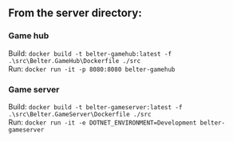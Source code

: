 ## From the server directory:

### Game hub
Build: `docker build -t belter-gamehub:latest -f .\src\Belter.GameHub\Dockerfile ./src`  
Run: `docker run -it -p 8080:8080 belter-gamehub`  

### Game server
Build: `docker build -t belter-gameserver:latest -f .\src\Belter.GameServer\Dockerfile ./src`  
Run: `docker run -it -e DOTNET_ENVIRONMENT=Development belter-gameserver`  

